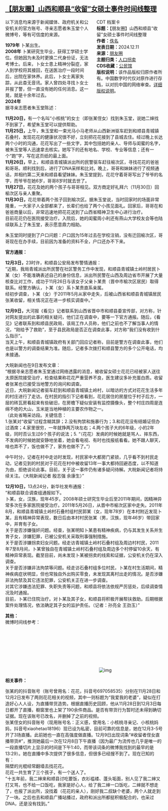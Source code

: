 <!--1733932858000-->
[【朋友圈】山西和顺县“收留”女硕士事件时间线整理](https://chinadigitaltimes.net/chinese/713874.html)
------

<div style="width:42%;float:right;padding-left:20px"><div class="su-spoiler su-spoiler-style-fancy su-spoiler-icon-chevron-circle" data-scroll-offset="0" data-anchor-in-url="no"><div class="su-spoiler-title" tabindex="0" role="button"><span class="su-spoiler-icon"></span>CDT 档案卡</div><div class="su-spoiler-content su-u-clearfix su-u-trim"><strong>标题：</strong>【朋友圈】山西和顺县“收留”女硕士事件时间线整理<br><strong>作者：</strong><a href="" target="_blank">佚名</a><br><strong>发表日期：</strong>2024.12.11<br><strong>来源：</strong><a href="" target="_blank">朋友圈</a><br><strong>主题归类：</strong><a href="https://chinadigitaltimes.net/space/人口拐卖" target="_blank">人口拐卖</a><br><strong>CDS收藏：</strong><a href="https://chinadigitaltimes.net/space/%E5%85%AC%E6%B0%91%E9%A6%86" target="_blank" rel="noopener">公民馆</a><br><strong>版权说明：</strong>该作品版权归原作者所有。中国数字时代仅对原作进行存档，以对抗中国的网络审查。<a href="https://chinadigitaltimes.net/chinese/copyright">详细版权说明</a>。</div></div></div><p>以下消息均来源于新闻媒体、政府机关和公安机关的官方账号、寻亲志愿者朱玉堂个人微博号，等有可信度的来源。</p><p><strong>1979年</strong> 卜某出生。<br><strong>2008年</strong> 卜某研究生毕业，获得工学硕士学位。但她因为未及时更换二代身份证，无法考博士。后来，卜女士患上精神分裂症，家人到学校将其接回，在送医治疗一段时间后，出院在家休养。此后，卜女士离家失踪，从此杳无音讯。家人曾四处寻找卜女士并报了警，但一直没有她的任何消息。这一晃，就是十余年过去。<br><strong>2024年</strong><br>据寻亲志愿者朱玉堂陈述：</p><p><strong>11月20日，</strong>有一个名叫“小核桃”的女士（即张某侄女）找到朱玉堂，说她二婶找不到家了，希望朱玉堂可以提供帮助。<br><strong>11月25日，</strong>上午，朱玉堂和一束光马小马老师从山西新洲驱车赶到和顺县青城镇石叠村，发现花花的健康状况很不好，立刻把花花接到了县城去住。经过晚上长达两个小时的沟通，花花写出了一些文字，其中包括她的亲人、导师与闺蜜的名字，被朱玉堂等人迅速拿去核实。她写下的还有地名、学校、专业等信息；还有一个“跑”字，写在这页纸的最上面。<br><strong>11月26日，</strong>早上，和顺县青城镇派出所的民警驱车赶往榆次区，寻找花花的爸爸和哥哥。顺利找到后，进行了DNA采样和比对。晚上，哥哥和妹妹进行了视频通话，并相约第二天来和顺县看望妹妹。朱玉堂提到，花花守着哥哥写出了爷爷的名字，而爷爷在她6岁，哥哥8岁时就去世了。<br><strong>11月27日，</strong>花花及她的两个孩子与哥哥相见。双方商定好礼拜六（11月30日）回榆次区与亲人重聚。<br><strong>11月30日，</strong>花花带着两个孩子回到榆次区。据朱玉堂说，当时回家时的场面非常隆重，一大家子人全部都来了，长辈们也给了两个小孩见面礼。回家后，哥哥在和爸爸商量以后，非常迅速地把花花送到了山西省精神卫生中心进行治疗。<br>目前花花仍在医院接受治疗。入院后，她的闺蜜周小利还有燕山大学校友会等也陆续联系上了朱玉堂，表示愿意鼎力相助。</p><p>朱玉堂同时提到了户口问题：户口因为15年过去在学校注销，没有迁回榆次区，哥哥现在在办手续，目前因为准备的资料不全，户口还办不下来。</p><p><strong>官方通报：</strong></p><p><strong>12月3日，</strong>23时许，和顺县公安局发布警情通报：<br>“近期，我局青城派出所民警在社区警务工作中发现，和顺县青城镇土岭村居民卜某（女）不能准确表述自己的身份信息，派出所民警在山西及周边省市开展了大量核查比对工作，成功于11月26日与该女子父亲卜某贵（晋中市榆次区居民）取得联系。经警方确认，卜某（女）系卜某贵直系亲属。<br>经初步调查，卜某（女）于2011年5月从家中走失，后被山西省和顺县青城镇居民张某收留，相关情况正在进一步核实调查中。”</p><p><strong>12月9日，</strong>大河报《看见》记者联系到山西省晋中市和顺县委宣传部，对方称，针对网友提出的此事的相关疑问，他们正在调查中，要等一下官方通报。随后，《看见》记者联系到和顺县民政局，该局工作人员称，他们之前也不了解当事人的情况，“刚给予了救助”，至于县民政局是否正在调查此事，对方称“我们没有收到什么指示”。<br>当天上午，和顺县青城镇政府有关部门回应记者称，目前是警方在调查此事，他们也是以警方的调查结果为准。随后，记者多次拨打和顺县警方的多个公开电话，均未接通。</p><p>大皖新闻也在9日发布文章：<br>“根据寻亲志愿者朱玉堂通过网络透露的消息，被收留女硕士花花已经被家人送往太原医院接受治疗，检查结果称花花严重营养不良，医生建议多补充蛋白质。收留者张某也已接受当地警方的询问和调查。<br>近日，大皖新闻记者驱车赶到和顺县青城镇土岭村，以暗访的方式对花花生活多年的村庄进行了走访。在村民的指引下记者看到，花花居住的房屋位于村子后方，一层的砖瓦房看起来有些破旧，在房檐下疑似安装有监控摄像头，整个村庄四周是连绵不绝的大山，玉米是当地种植的主要农作物之一。<br>（此处省略采访段。关键信息：<br>1.张某对“收留”过程含糊其辞；2.没有拘禁和施暴行为；3.和花花没有结婚证但办过酒席；4.家里很穷，一年就挣两万块左右；4.两个孩子大的6年级，小的2年级，同时否认生过6个孩子的说法；5. “（花花）发病的时候她就是骂人、摔东西，不发病的时候她就安静地坐着，她会看电视、有时也找报纸看看。她不跟人聊天，啥也弄不了，饭也做不了，家务也做不了。”）</p><p>中午时分，记者在村中走访时发现，村民家中大都房门紧锁，几乎看不到村民走动，记者见到的村民对于花花在村中被收留13年一事大都持回避态度，以不知道为由，拒绝谈论此事。目前，关于这一事件仍有诸多疑问待解。大皖新闻记者将持续关注。（大皖新闻记者  殷志强 余康生）”</p><p><strong>12月10日，</strong>13点24分，新华社发布通报：<br>“和顺县联合调查组通报如下。<br>卜某，女，汉族，现年45岁。2008年硕士研究生毕业后至2011年期间，因精神异常多次在多家医院接受治疗。2011年5月26日，从晋中市榆次区家中走失。2011年8月，和顺县青城镇土岭村石叠村组村民郭某（女，现年78岁）在本村附近发现卜某，且有精神异常表现，数日后由本村村民张某（男，汉族，现年46岁）带回家中，并育有子女。<br>关于是否涉嫌强奸问题。经查，张某明知卜某患有精神疾病，仍与其发生关系并生育子女，涉嫌犯罪，已被公安机关采取刑事强制措施。<br>关于是否涉嫌拐卖妇女问题。经走访青城镇土岭村石叠村组及周边村村民，2011年7至8月间，卜某曾独自在青城镇土岭村石叠村组及周边多个村停留10余天，有精神异常表现。截至目前，尚未发现卜某被拐卖的线索和证据，公安机关仍在深入调查。<br>关于是否涉嫌非法拘禁等问题。经走访石叠村组多位村民，卜某在村生活期间，精神疾病症状明显，但也常独自外出购买零食，未发现其离村出走的情况。是否涉嫌非法拘禁及其它违法犯罪，公安机关正在进一步调查。<br>对其它涉嫌违法犯罪、失职失责等问题，和顺县将依法依规严厉惩处，后续调查情况及时通报。<br>目前，卜某已住院治疗。对卜某及其子女，和顺县将积极开展帮扶救助。后期根据案件处理情况，依法确定其子女的监护责任。（记者：孙亮全 王劲玉）”</p><p><strong>其他：</strong><br>微博时间线参考：<br><img decoding="async" src="data:image/svg+xml,%3Csvg%20xmlns='http://www.w3.org/2000/svg'%20viewBox='0%200%200%200'%3E%3C/svg%3E" alt="img" data-lazy-src="https://chinadigitaltimes.net/chinese/files/2024/12/Screenshot-2024-12-11-at-6.02.05 AM.png"><noscript><img decoding="async" src="https://chinadigitaltimes.net/chinese/files/2024/12/Screenshot-2024-12-11-at-6.02.05 AM.png" alt="img"></noscript></p><p><strong>相关事件：</strong></p><p>张某的的抖音账号（账号曾用名：花花，抖音号697058535）分别在11月28日和12月2日发布了两则花花相关的视频，其中一则标题为“我爱我的老婆”，疑似在打造好心人人设，为直播带货造势。根据直播历史回顾，他从11月28日到12月3日每日都开了直播，橱窗里也上架了190余件商品。是否有带货行为暂时还未得到确切证据。现在该账号已改名，并删掉了之前的视频。<br>张某侄女的抖音账号（现用账号名：正义感，曾用名：小核桃寻亲记、小核桃妈妈，抖音号xiaohetao18196）现已设为私密，目前可靠的信息是，她在12月3-5号开了3场直播。此前她也一直在高强度做直播。12月9日出现词条“#收留者侄女直播带货#”，推测她最后一次在12月8日下午直播（因为最广为流传也几乎是唯一的一段直播切片上显示的时间是下午1:40，而带该词条的微博我找到的最早的是13:29）。她在直播中多次提供了很多信息，但很多已经搜不到了。现在已知的有：<br>隔壁的光棍经常翻墙去找花花。<br>花花一共生育了三个孩子，有一个送人了。<br>“十五年前，我二婶来和顺县讨吃要饭，衣衫褴褛、蓬头垢面，别人见了我二婶又打又骂，也不给一口饭吃，我家是好心人，给了我二婶一口饭吃，二婶就不想走了，也报了派出所，没找着（花花的亲人），刚好我二叔缺个老婆，两个人就走到了一块。之后也去和顺县广播站播过，政府和派出所都挺积极配合的，也采过DNA，还是没有找到。”</p><div class="addtoany_share_save_container addtoany_content addtoany_content_bottom"><div class="a2a_kit a2a_kit_size_32 addtoany_list" data-a2a-url="https://chinadigitaltimes.net/chinese/713874.html" data-a2a-title="【朋友圈】山西和顺县“收留”女硕士事件时间线整理"><a class="a2a_button_facebook" href="https://www.addtoany.com/add_to/facebook?linkurl=https%3A%2F%2Fchinadigitaltimes.net%2Fchinese%2F713874.html&amp;linkname=%E3%80%90%E6%9C%8B%E5%8F%8B%E5%9C%88%E3%80%91%E5%B1%B1%E8%A5%BF%E5%92%8C%E9%A1%BA%E5%8E%BF%E2%80%9C%E6%94%B6%E7%95%99%E2%80%9D%E5%A5%B3%E7%A1%95%E5%A3%AB%E4%BA%8B%E4%BB%B6%E6%97%B6%E9%97%B4%E7%BA%BF%E6%95%B4%E7%90%86" title="Facebook" rel="nofollow noopener" target="_blank"></a><a class="a2a_button_twitter" href="https://www.addtoany.com/add_to/twitter?linkurl=https%3A%2F%2Fchinadigitaltimes.net%2Fchinese%2F713874.html&amp;linkname=%E3%80%90%E6%9C%8B%E5%8F%8B%E5%9C%88%E3%80%91%E5%B1%B1%E8%A5%BF%E5%92%8C%E9%A1%BA%E5%8E%BF%E2%80%9C%E6%94%B6%E7%95%99%E2%80%9D%E5%A5%B3%E7%A1%95%E5%A3%AB%E4%BA%8B%E4%BB%B6%E6%97%B6%E9%97%B4%E7%BA%BF%E6%95%B4%E7%90%86" title="Twitter" rel="nofollow noopener" target="_blank"></a><a class="a2a_button_telegram" href="https://www.addtoany.com/add_to/telegram?linkurl=https%3A%2F%2Fchinadigitaltimes.net%2Fchinese%2F713874.html&amp;linkname=%E3%80%90%E6%9C%8B%E5%8F%8B%E5%9C%88%E3%80%91%E5%B1%B1%E8%A5%BF%E5%92%8C%E9%A1%BA%E5%8E%BF%E2%80%9C%E6%94%B6%E7%95%99%E2%80%9D%E5%A5%B3%E7%A1%95%E5%A3%AB%E4%BA%8B%E4%BB%B6%E6%97%B6%E9%97%B4%E7%BA%BF%E6%95%B4%E7%90%86" title="Telegram" rel="nofollow noopener" target="_blank"></a><a class="a2a_button_reddit" href="https://www.addtoany.com/add_to/reddit?linkurl=https%3A%2F%2Fchinadigitaltimes.net%2Fchinese%2F713874.html&amp;linkname=%E3%80%90%E6%9C%8B%E5%8F%8B%E5%9C%88%E3%80%91%E5%B1%B1%E8%A5%BF%E5%92%8C%E9%A1%BA%E5%8E%BF%E2%80%9C%E6%94%B6%E7%95%99%E2%80%9D%E5%A5%B3%E7%A1%95%E5%A3%AB%E4%BA%8B%E4%BB%B6%E6%97%B6%E9%97%B4%E7%BA%BF%E6%95%B4%E7%90%86" title="Reddit" rel="nofollow noopener" target="_blank"></a><a class="a2a_button_whatsapp" href="https://www.addtoany.com/add_to/whatsapp?linkurl=https%3A%2F%2Fchinadigitaltimes.net%2Fchinese%2F713874.html&amp;linkname=%E3%80%90%E6%9C%8B%E5%8F%8B%E5%9C%88%E3%80%91%E5%B1%B1%E8%A5%BF%E5%92%8C%E9%A1%BA%E5%8E%BF%E2%80%9C%E6%94%B6%E7%95%99%E2%80%9D%E5%A5%B3%E7%A1%95%E5%A3%AB%E4%BA%8B%E4%BB%B6%E6%97%B6%E9%97%B4%E7%BA%BF%E6%95%B4%E7%90%86" title="WhatsApp" rel="nofollow noopener" target="_blank"></a><a class="a2a_button_email" href="https://www.addtoany.com/add_to/email?linkurl=https%3A%2F%2Fchinadigitaltimes.net%2Fchinese%2F713874.html&amp;linkname=%E3%80%90%E6%9C%8B%E5%8F%8B%E5%9C%88%E3%80%91%E5%B1%B1%E8%A5%BF%E5%92%8C%E9%A1%BA%E5%8E%BF%E2%80%9C%E6%94%B6%E7%95%99%E2%80%9D%E5%A5%B3%E7%A1%95%E5%A3%AB%E4%BA%8B%E4%BB%B6%E6%97%B6%E9%97%B4%E7%BA%BF%E6%95%B4%E7%90%86" title="Email" rel="nofollow noopener" target="_blank"></a><a class="a2a_button_copy_link" href="https://www.addtoany.com/add_to/copy_link?linkurl=https%3A%2F%2Fchinadigitaltimes.net%2Fchinese%2F713874.html&amp;linkname=%E3%80%90%E6%9C%8B%E5%8F%8B%E5%9C%88%E3%80%91%E5%B1%B1%E8%A5%BF%E5%92%8C%E9%A1%BA%E5%8E%BF%E2%80%9C%E6%94%B6%E7%95%99%E2%80%9D%E5%A5%B3%E7%A1%95%E5%A3%AB%E4%BA%8B%E4%BB%B6%E6%97%B6%E9%97%B4%E7%BA%BF%E6%95%B4%E7%90%86" title="Copy Link" rel="nofollow noopener" target="_blank"></a><a class="a2a_dd addtoany_share_save addtoany_share" href="https://www.addtoany.com/share"></a></div></div>
